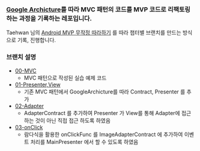 ### [Google Archicture](https://github.com/android/architecture-samples)를 따라 MVC 패턴의 코드를 MVP 코드로 리팩토링하는 과정을 기록하는 레포입니다.
Taehwan 님의 [Android MVP 무작정 따라하기]() 를 따라 챕터별 브랜치를 만드는 방식으로 기록, 진행합니다.

### 브랜치 설명
- [00-MVC](https://github.com/nodobi/design-patterns/tree/00-MVC)
  - MVC 패턴으로 작성된 실습 예제 코드
- [01-Presenter,View](https://github.com/nodobi/design-patterns/tree/01-Presenter%2CView)
  - 기존 MVC 패턴에서 GoogleArchicture를 따라 Contract, Presenter 를 추가
- [02-Adapter](https://github.com/nodobi/design-patterns/tree/02-Adapter)
  - AdapterContract 를 추가하여 Presenter 가 View를 통해 Adapter에 접근하는 것이 아닌 직접 접근 하도록 하였음
- [03-onClick](https://github.com/nodobi/android-architecture-prac/tree/03-onClick)
  - 람다식을 활용한 onClickFunc 를 ImageAdapterContract 에 추가하여 이벤트 처리를 MainPresenter 에서 할 수 있도록 하였음
  
